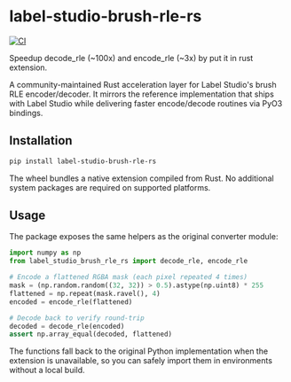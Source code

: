 # label-studio-brush-rle-rs

[![CI](https://github.com/teepoy/label-studio-brush-rle-rs/actions/workflows/CI.yml/badge.svg)](https://github.com/teepoy/label-studio-brush-rle-rs/actions/workflows/CI.yml)

Speedup decode_rle (~100x) and encode_rle (~3x) by put it in rust extension.

A community-maintained Rust acceleration layer for Label Studio's brush RLE encoder/decoder. It mirrors the reference implementation that ships with Label Studio while delivering faster encode/decode routines via PyO3 bindings.

## Installation

```bash
pip install label-studio-brush-rle-rs
```

The wheel bundles a native extension compiled from Rust. No additional system packages are required on supported platforms.

## Usage

The package exposes the same helpers as the original converter module:

```python
import numpy as np
from label_studio_brush_rle_rs import decode_rle, encode_rle

# Encode a flattened RGBA mask (each pixel repeated 4 times)
mask = (np.random.random((32, 32)) > 0.5).astype(np.uint8) * 255
flattened = np.repeat(mask.ravel(), 4)
encoded = encode_rle(flattened)

# Decode back to verify round-trip
decoded = decode_rle(encoded)
assert np.array_equal(decoded, flattened)
```

The functions fall back to the original Python implementation when the extension is unavailable, so you can safely import them in environments without a local build.
